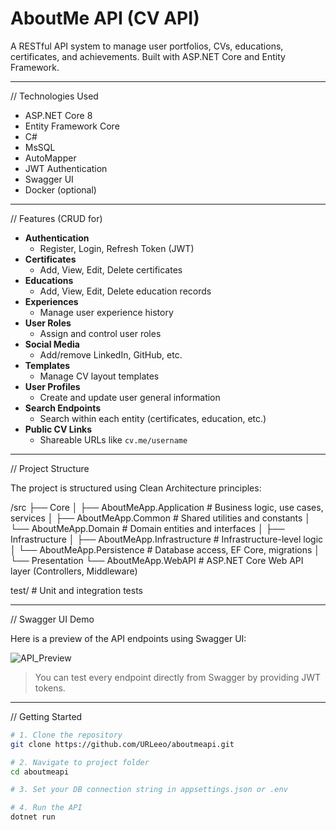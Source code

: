 # AboutMe API (CV API)

A RESTful API system to manage user portfolios, CVs, educations, certificates, and achievements. Built with ASP.NET Core and Entity Framework.

---

// Technologies Used

- ASP.NET Core 8
- Entity Framework Core
- C#
- MsSQL
- AutoMapper
- JWT Authentication
- Swagger UI
- Docker (optional)

---

// Features (CRUD for)

- **Authentication**
  - Register, Login, Refresh Token (JWT)
- **Certificates**
  - Add, View, Edit, Delete certificates
- **Educations**
  - Add, View, Edit, Delete education records
- **Experiences**
  - Manage user experience history
- **User Roles**
  - Assign and control user roles
- **Social Media**
  - Add/remove LinkedIn, GitHub, etc.
- **Templates**
  - Manage CV layout templates
- **User Profiles**
  - Create and update user general information
- **Search Endpoints**
  - Search within each entity (certificates, education, etc.)
- **Public CV Links**
  - Shareable URLs like `cv.me/username`

---

// Project Structure

The project is structured using Clean Architecture principles:

/src
├── Core
│ ├── AboutMeApp.Application # Business logic, use cases, services
│ ├── AboutMeApp.Common # Shared utilities and constants
│ └── AboutMeApp.Domain # Domain entities and interfaces
│
├── Infrastructure
│ ├── AboutMeApp.Infrastructure # Infrastructure-level logic
│ └── AboutMeApp.Persistence # Database access, EF Core, migrations
│
└── Presentation
└── AboutMeApp.WebAPI # ASP.NET Core Web API layer (Controllers, Middleware)

test/ # Unit and integration tests

---

// Swagger UI Demo

Here is a preview of the API endpoints using Swagger UI:

![API_Preview](https://github.com/user-attachments/assets/6cc2a6c9-8975-431a-932c-b3797eaf7df2)

> You can test every endpoint directly from Swagger by providing JWT tokens.

---

// Getting Started

```bash
# 1. Clone the repository
git clone https://github.com/URLeeo/aboutmeapi.git

# 2. Navigate to project folder
cd aboutmeapi

# 3. Set your DB connection string in appsettings.json or .env

# 4. Run the API
dotnet run

